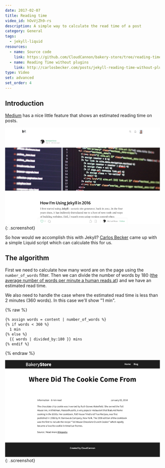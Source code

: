 ```yaml
---
date: 2017-02-07
title: Reading time
video_id: hOvVjZh9-rs
description: A simple way to calculate the read time of a post
category: General
tags:
  - jekyll-liquid
resources:
  - name: Source code
    link: https://github.com/CloudCannon/bakery-store/tree/reading-time
  - name: Reading Time without plugins
    link: http://carlosbecker.com/posts/jekyll-reading-time-without-plugins
type: Video
set: advanced
set_order: 4
---
```

## Introduction

[Medium](https://medium.com) has a nice little feature that shows an estimated reading time on posts.

![Medium Michael Rose](/images/tutorials/reading-time/medium.jpg){: .screenshot}

So how would we accomplish this with Jekyll? [Carlos Becker](http://carlosbecker.com/posts/jekyll-reading-time-without-plugins) came up with a simple Liquid script which can calculate this for us.

## The algorithm

First we need to calculate how many word are on the page using the `number_of_words` filter. Then we can divide the number of words by 180 ([the average number of words per minute a human reads at](https://en.wikipedia.org/wiki/Words_per_minute)) and we have an estimated read time.

We also need to handle the case where the estimated read time is less than 2 minutes (360 words). In this case we'll show "1 min".

{% raw %}
~~~liquid
{% assign words = content | number_of_words %}
{% if words < 360 %}
  1 min
{% else %}
  {{ words | divided_by:180 }} mins
{% endif %}
~~~
{% endraw %}

![Finished read time](/images/tutorials/reading-time/finished.png){: .screenshot}
